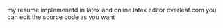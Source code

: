 my resume implemenetd in latex and online latex editor overleaf.com
you can edit the source code as you want 
